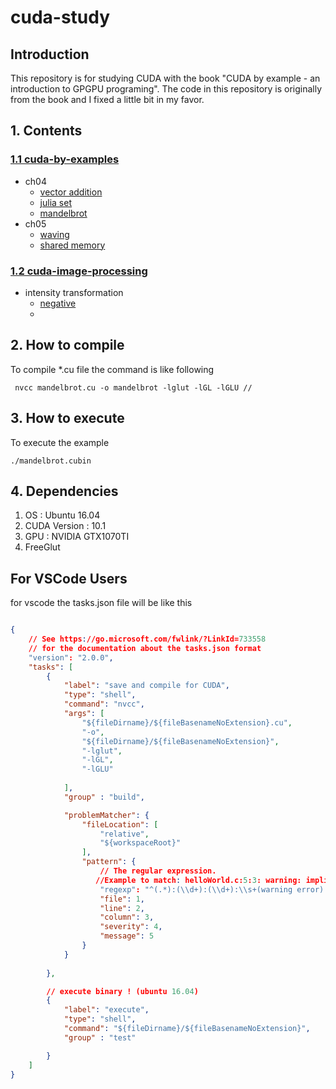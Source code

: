 # cuda-study

## Introduction
This repository is for studying CUDA with the book "CUDA by example - an introduction to GPGPU programing". The code in this repository is originally from the book and I fixed a little bit in my favor. 

## 1. Contents
### [1.1 cuda-by-examples](/cuda-by-examples)
- ch04   
   - [vector addition](/cuda-by-examples/vector_addition.cu)
   - [julia set](cuda-by-examples/julia_set_examples.cu)  
   - [mandelbrot](/cuda-by-examples/vector_addition.cu)  
- ch05
  - [waving](/cuda-by-examples/wave_using_thread.cu)
  - [shared memory](/cuda-by-examples/shared_memory.cu)  


### [1.2 cuda-image-processing](/cuda-image-processing)
- intensity transformation
  - [negative](/cuda-image-processing/image_negative.cu)
  -  

## 2. How to compile
To compile *.cu file the command is like following
```shell
 nvcc mandelbrot.cu -o mandelbrot -lglut -lGL -lGLU // 
```
## 3. How to execute
To execute the example
```shell
./mandelbrot.cubin
```

## 4. Dependencies
1. OS : Ubuntu 16.04
2. CUDA Version : 10.1
3. GPU : NVIDIA GTX1070TI
4. FreeGlut 
## For VSCode Users
for vscode the tasks.json file will be like this

```json

{
    // See https://go.microsoft.com/fwlink/?LinkId=733558
    // for the documentation about the tasks.json format
    "version": "2.0.0",
    "tasks": [
        {
            "label": "save and compile for CUDA",
            "type": "shell",
            "command": "nvcc",
            "args": [
                "${fileDirname}/${fileBasenameNoExtension}.cu",
                "-o",
                "${fileDirname}/${fileBasenameNoExtension}",
                "-lglut",
                "-lGL",
                "-lGLU"
            
            ],
            "group" : "build",

            "problemMatcher": {
                "fileLocation": [
                    "relative",
                    "${workspaceRoot}"
                ],
                "pattern": {
                    // The regular expression. 
                   //Example to match: helloWorld.c:5:3: warning: implicit declaration of function 'prinft'
                    "regexp": "^(.*):(\\d+):(\\d+):\\s+(warning error):\\s+(.*)$",
                    "file": 1,
                    "line": 2,
                    "column": 3,
                    "severity": 4,
                    "message": 5
                }
            }
        
        },

        // execute binary ! (ubuntu 16.04)
        {
            "label": "execute",
            "type": "shell",
            "command": "${fileDirname}/${fileBasenameNoExtension}",
            "group" : "test"

        }
    ]
}
```
